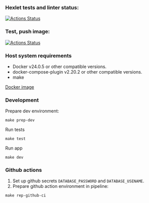 ### Hexlet tests and linter status:
[![Actions Status](https://github.com/dannycyberwalker/devops-for-programmers-project-74/workflows/hexlet-check/badge.svg)](https://github.com/dannycyberwalker/devops-for-programmers-project-74/actions)

### Test, push image:
[![Actions Status](https://github.com/dannycyberwalker/devops-for-programmers-project-74/actions/workflows/push.yml/badge.svg)](https://github.com/dannycyberwalker/devops-for-programmers-project-74/actions)

### Host system requirements
* Docker v24.0.5 or other compatible versions.
* docker-compose-plugin v2.20.2 or other compatible versions.
* make

[Docker image](https://hub.docker.com/repository/docker/dannyhf/devops-for-programmers-project-74/general)

### Development
Prepare dev environment:
```
make prep-dev
```
 Run tests
```
make test
```
Run app
```
make dev
```
### Github actions
1. Set up github secrets `DATABASE_PASSWORD` and `DATABASE_USENAME`.
2. Prepare github action environment in pipeline:
```
make rep-github-ci
```


